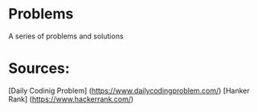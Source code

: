 # Problems
A series of problems and solutions 

# Sources:

[Daily Codinig Problem] (https://www.dailycodingproblem.com/)
[Hanker Rank] (https://www.hackerrank.com/)

